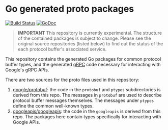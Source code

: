 Go generated proto packages
===========================

[![Build Status](https://travis-ci.org/google/go-genproto.svg?branch=master)](https://travis-ci.org/google/go-genproto)
[![GoDoc](https://godoc.org/google.golang.org/genproto?status.svg)](https://godoc.org/google.golang.org/genproto)

> **IMPORTANT** This repository is currently experimental. The structure
> of the contained packages is subject to change. Please see the original
> source repositories (listed below) to find out the status of the each
> protocol buffer's associated service.

This repository contains the generated Go packages for common protocol buffer
types, and the generated [gRPC][1] code necessary for interacting with Google's gRPC
APIs.

There are two sources for the proto files used in this repository:

1. [google/protobuf][2]: the code in the `protobuf` and `ptypes` subdirectories
   is derived from this repo. The messages in `protobuf` are used to describe
   protocol buffer messages themselves. The messages under `ptypes` define the
   common well-known types.
2. [googleapis/googleapis][3]: the code in the `googleapis` is derived from this
   repo. The packages here contain types specifically for interacting with Google
   APIs.

[1]: http://grpc.io
[2]: https://github.com/google/protobuf/
[3]: https://github.com/googleapis/googleapis/

